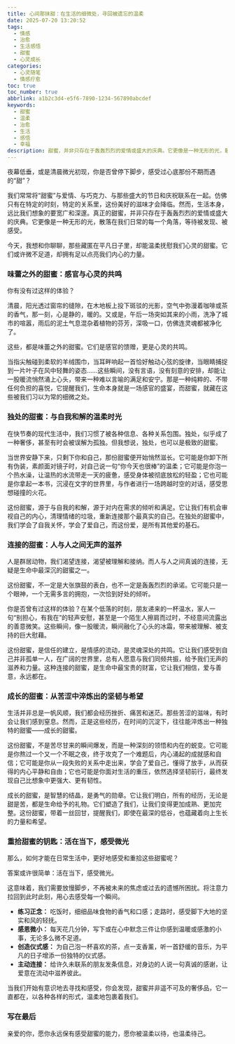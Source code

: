 ```yaml
---
title: 心间那抹甜：在生活的细微处，寻回被遗忘的温柔
date: 2025-07-20 13:20:52
tags:
  - 情感
  - 治愈
  - 生活感悟
  - 甜蜜
  - 心灵成长
categories:
  - 心灵随笔
  - 情感疗愈
toc: true
toc_number: true
abbrlink: a1b2c3d4-e5f6-7890-1234-567890abcdef
keywords:
  - 甜蜜
  - 温柔
  - 治愈
  - 生活
  - 感悟
  - 幸福
description: 甜蜜，并非只存在于轰轰烈烈的爱情或盛大的庆典。它更像是一种无形的光，散落在我们日常的每一个角落，等待被发现、被感受。这篇文章将带你一同探索，如何在生活的细微之处，重新找回那些被遗忘的温柔与甜蜜，让心灵被温暖与希望轻轻包裹。
---
```


夜幕低垂，或是清晨微光初现，你是否曾停下脚步，感受过心底那份不期而遇的“甜”？

我们常常将“甜蜜”与爱情、与巧克力、与那些盛大的节日和庆祝联系在一起。仿佛只有在特定的时刻，特定的关系里，这份美好的滋味才会降临。然而，生活本身，远比我们想象的要宽广和深邃。真正的甜蜜，并非只存在于轰轰烈烈的爱情或盛大的庆典。它更像是一种无形的光，散落在我们日常的每一个角落，等待被发现、被感受。

今天，我想和你聊聊，那些藏匿在平凡日子里，却能温柔抚慰我们心灵的甜蜜。它们或许微不足道，却拥有足以点亮我们内心的力量。

### 味蕾之外的甜蜜：感官与心灵的共鸣

你有没有过这样的体验？

清晨，阳光透过窗帘的缝隙，在木地板上投下斑驳的光影，空气中弥漫着咖啡或茶的香气，那一刻，心是静的，暖的。又或是，午后一场突如其来的小雨，洗净了城市的喧嚣，雨后的泥土气息混杂着植物的芬芳，深吸一口，仿佛连灵魂都被净化了。

这些，都是味蕾之外的甜蜜。它们是感官的馈赠，更是心灵的共鸣。

当指尖触碰到柔软的羊绒围巾，当耳畔响起一首恰好触动心弦的旋律，当眼睛捕捉到一片叶子在风中轻舞的姿态……这些瞬间，没有言语，没有刻意的安排，却能让一股暖流悄然涌上心头，带来一种难以言喻的满足和安宁。那是一种纯粹的、不带任何负担的喜悦，它提醒我们，生命本身就是一场感官的盛宴，而甜蜜，就藏在这些被我们习以为常的细微之处。

### 独处的甜蜜：与自我和解的温柔时光

在快节奏的现代生活中，我们习惯了被各种信息、各种关系包围。独处，似乎成了一种奢侈，甚至有时会被误解为孤独。但我想说，独处，也可以是极致的甜蜜。

当世界安静下来，只剩下你和自己，那份甜蜜便开始悄然滋长。它可能是你卸下所有伪装，素颜面对镜子时，对自己说一句“你今天也很棒”的温柔；它可能是你泡一个热水澡，让温热的水流带走一天的疲惫，感受身体被彻底放松的轻盈；它也可能是你拿起一本书，沉浸在文字的世界里，与作者进行一场跨越时空的对话，感受思想碰撞的火花。

这份甜蜜，源于与自我的和解，源于对内在需求的倾听和满足。它让我们有机会审视自己的内心，清理情绪的垃圾，重新连接那个最真实的自己。在独处的甜蜜中，我们学会了自我关怀，学会了爱自己，而这份爱，是所有其他爱的基石。

### 连接的甜蜜：人与人之间无声的滋养

人是群居动物，我们渴望连接，渴望被理解和接纳。而人与人之间真诚的连接，无疑是生命中最深沉的甜蜜之一。

这份甜蜜，不一定是大张旗鼓的表白，也不一定是轰轰烈烈的承诺。它可能只是一个眼神，一个无需多言的拥抱，一次恰到好处的倾听。

你是否曾有过这样的体验？在某个低落的时刻，朋友递来的一杯温水，家人一句“别担心，有我在”的轻声安慰，甚至是一个陌生人擦肩而过时，不经意间流露出的善意微笑。这些瞬间，像一股暖流，瞬间融化了心头的冰霜，带来被理解、被支持的巨大慰藉。

这份甜蜜，是信任的建立，是情感的流动，是灵魂深处的共鸣。它让我们感受到自己并非孤单一人，在广阔的世界里，总有人愿意与我们同频共振，给予我们无声的滋养和力量。这种连接的甜蜜，是生命中最宝贵的财富，它让我们相信，爱与善意，永远都在。

### 成长的甜蜜：从苦涩中淬炼出的坚韧与希望

生活并非总是一帆风顺，我们都会经历挫折、痛苦和迷茫。那些苦涩的滋味，有时会让我们感到窒息。然而，正是这些经历，在时间的沉淀下，往往能淬炼出一种独特的甜蜜——成长的甜蜜。

这份甜蜜，不是苦尽甘来的瞬间爆发，而是一种深刻的领悟和内在的蜕变。它可能是你熬过一个又一个不眠之夜，终于攻克了一个难题后，内心涌起的成就感和自信；它可能是你从一段失败的关系中走出来，学会了爱自己，懂得了放手，从而获得的内心平静和自由；它也可能是你面对生活的重压，依然选择坚韧前行，最终发现自己比想象中更强大、更有韧性。

成长的甜蜜，是智慧的结晶，是勇气的勋章。它让我们明白，所有的经历，无论是甜是苦，都是生命给予的礼物。它们塑造了我们，让我们变得更加成熟、更加完整。这份甜蜜，带着一丝回甘，提醒我们，即使在最深的低谷，也蕴藏着向上生长的力量和希望。

### 重拾甜蜜的钥匙：活在当下，感受微光

那么，如何才能在日常生活中，更好地感受和重拾这些甜蜜呢？

答案或许很简单：活在当下，感受微光。

这意味着，我们需要放慢脚步，不再被未来的焦虑或过去的遗憾所困扰。将注意力拉回到此时此刻，用心去感受每一个瞬间。

*   **练习正念：** 吃饭时，细细品味食物的香气和口感；走路时，感受脚下大地的坚实和风的轻抚。
*   **感恩微小：** 每天花几分钟，写下或在心中默念三件让你感到温暖或感激的小事，无论多么微不足道。
*   **创造仪式感：** 为自己泡一杯喜欢的茶，点一支香薰，听一首舒缓的音乐，为平凡的日子增添一份独特的仪式感。
*   **主动连接：** 给许久未联系的朋友发条信息，对身边的人说一句真诚的感谢，让爱意在流动中滋养彼此。

当我们开始有意识地去寻找和感受，你会发现，甜蜜并非遥不可及的奢侈品，它一直都在，以各种各样的形式，温柔地包裹着我们。

### 写在最后

亲爱的你，愿你永远保有感受甜蜜的能力，愿你被温柔以待，也温柔待己。